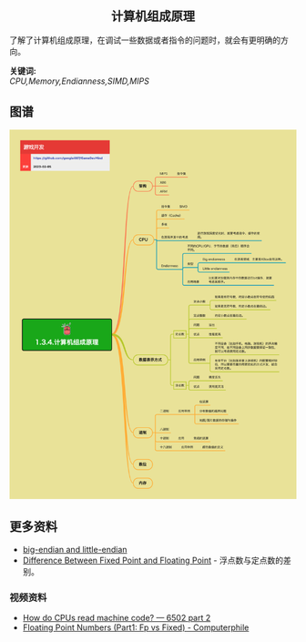 <h2 align="center">计算机组成原理</h2>
<p>
了解了计算机组成原理，在调试一些数据或者指令的问题时，就会有更明确的方向。
</p>

**关键词:**<br/>
*CPU,Memory,Endianness,SIMD,MIPS*

## 图谱
![图片加载中...](../../exports/1.3.4.计算机组成原理.png?raw=true)

## 更多资料
* [big-endian and little-endian](https://www.techtarget.com/searchnetworking/definition/big-endian-and-little-endian#:~:text=Big%2Dendian%20is%20an%20order,the%20sequence\)%20is%20stored%20first.)
* [Difference Between Fixed Point and Floating Point](https://pediaa.com/difference-between-fixed-point-and-floating-point/) - 浮点数与定点数的差别。
### 视频资料
* [How do CPUs read machine code? — 6502 part 2](https://www.youtube.com/watch?v=yl8vPW5hydQ)
* [Floating Point Numbers (Part1: Fp vs Fixed) - Computerphile](https://www.youtube.com/watch?v=f4ekifyijIg)